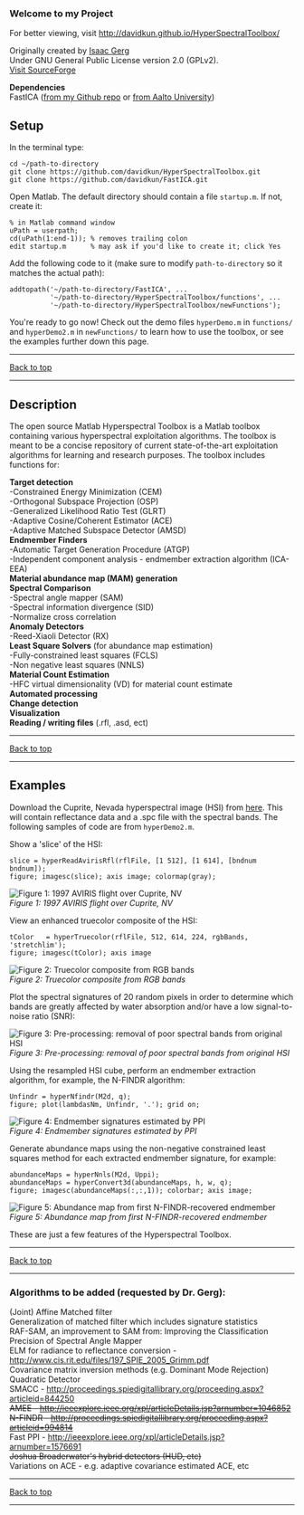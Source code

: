 ### Welcome to my Project ###

For better viewing, visit <http://davidkun.github.io/HyperSpectralToolbox/>  

Originally created by [Isaac Gerg](http://www.gergltd.com/home/)  
Under GNU General Public License version 2.0 (GPLv2).  
[Visit SourceForge](http://sourceforge.net/apps/mediawiki/matlabhyperspec/index.php?title=Main_Page)

**Dependencies**  
FastICA ([from my Github repo](https://github.com/davidkun/FastICA) or [from Aalto University](http://research.ics.aalto.fi/ica/fastica/code/dlcode.shtml))

## Setup ##

In the terminal type:

    cd ~/path-to-directory
    git clone https://github.com/davidkun/HyperSpectralToolbox.git
    git clone https://github.com/davidkun/FastICA.git

Open Matlab. The default directory should contain a file `startup.m`. If not, create it:

    % in Matlab command window
    uPath = userpath;
    cd(uPath(1:end-1)); % removes trailing colon
    edit startup.m      % may ask if you'd like to create it; click Yes

Add the following code to it (make sure to modify `path-to-directory` so it matches the actual path):

    addtopath('~/path-to-directory/FastICA', ...
              '~/path-to-directory/HyperSpectralToolbox/functions', ...
              '~/path-to-directory/HyperSpectralToolbox/newFunctions');

You're ready to go now! Check out the demo files `hyperDemo.m` in `functions/` and `hyperDemo2.m` in `newFunctions/` to learn how to use the toolbox, or see the examples further down this page.

***
[Back to top](https://github.com/davidkun/HyperSpectralToolbox#welcome-to-my-project)  
***

## Description ##

The open source Matlab Hyperspectral Toolbox is a Matlab toolbox containing various hyperspectral exploitation algorithms. The toolbox is meant to be a concise repository of current state-of-the-art exploitation algorithms for learning and research purposes. The toolbox includes functions for:

**Target detection**  
-Constrained Energy Minimization (CEM)  
-Orthogonal Subspace Projection (OSP)  
-Generalized Likelihood Ratio Test (GLRT)  
-Adaptive Cosine/Coherent Estimator (ACE)  
-Adaptive Matched Subspace Detector (AMSD)  
**Endmember Finders**  
-Automatic Target Generation Procedure (ATGP)  
-Independent component analysis - endmember extraction algorithm (ICA-EEA)  
**Material abundance map (MAM) generation**  
**Spectral Comparison**  
-Spectral angle mapper (SAM)  
-Spectral information divergence (SID)  
-Normalize cross correlation  
**Anomaly Detectors**  
-Reed-Xiaoli Detector (RX)  
**Least Square Solvers** (for abundance map estimation)  
-Fully-constrained least squares (FCLS)  
-Non negative least squares (NNLS)  
**Material Count Estimation**  
-HFC virtual dimensionality (VD) for material count estimate  
**Automated processing**  
**Change detection**  
**Visualization**  
**Reading / writing files** (.rfl, .asd, ect)

***
[Back to top](https://github.com/davidkun/HyperSpectralToolbox#welcome-to-my-project)  
***

## Examples ##

Download the Cuprite, Nevada hyperspectral image (HSI) from [here](http://aviris.jpl.nasa.gov/data/free_data.html). This will contain reflectance data and a .spc file with the spectral bands. The following samples of code are from `hyperDemo2.m`.

Show a 'slice' of the HSI:

    slice = hyperReadAvirisRfl(rflFile, [1 512], [1 614], [bndnum bndnum]);
    figure; imagesc(slice); axis image; colormap(gray);

![Figure 1: 1997 AVIRIS flight over Cuprite, NV](https://raw.githubusercontent.com/davidkun/HyperSpectralToolbox/master/figures/sampleSlice.png)  
_Figure 1: 1997 AVIRIS flight over Cuprite, NV_

View an enhanced truecolor composite of the HSI:

    tColor   = hyperTruecolor(rflFile, 512, 614, 224, rgbBands, 'stretchlim');
    figure; imagesc(tColor); axis image

![Figure 2: Truecolor composite from RGB bands](https://raw.githubusercontent.com/davidkun/HyperSpectralToolbox/master/figures/truecolor.png)  
_Figure 2: Truecolor composite from RGB bands_

Plot the spectral signatures of 20 random pixels in order to determine which bands are greatly affected by water absorption and/or have a low signal-to-noise ratio (SNR):

![Figure 3: Pre-processing: removal of poor spectral bands from original HSI](https://raw.githubusercontent.com/davidkun/HyperSpectralToolbox/master/figures/targets_spectra.png)  
_Figure 3: Pre-processing: removal of poor spectral bands from original HSI_

Using the resampled HSI cube, perform an endmember extraction algorithm, for example, the N-FINDR algorithm:

    Unfindr = hyperNfindr(M2d, q);
    figure; plot(lambdasNm, Unfindr, '.'); grid on;

![Figure 4: Endmember signatures estimated by PPI](https://raw.githubusercontent.com/davidkun/HyperSpectralToolbox/master/figures/endmmbrs-nfindr.png)  
_Figure 4: Endmember signatures estimated by PPI_

Generate abundance maps using the non-negative constrained least squares method for each extracted endmember signature, for example:

    abundanceMaps = hyperNnls(M2d, Uppi);
    abundanceMaps = hyperConvert3d(abundanceMaps, h, w, q);
    figure; imagesc(abundanceMaps(:,:,1)); colorbar; axis image; 

![Figure 5: Abundance map from first N-FINDR-recovered endmember](https://raw.githubusercontent.com/davidkun/HyperSpectralToolbox/master/figures/abund-nfindr-1.png)  
_Figure 5: Abundance map from first N-FINDR-recovered endmember_

These are just a few features of the Hyperspectral Toolbox.

***
[Back to top](https://github.com/davidkun/HyperSpectralToolbox#welcome-to-my-project)  
***

### Algorithms to be added (requested by Dr. Gerg): ###

(Joint) Affine Matched filter  
Generalization of matched filter which includes signature statistics  
RAF-SAM, an improvement to SAM from: Improving the Classification Precision of Spectral Angle Mapper  
ELM for radiance to reflectance conversion - http://www.cis.rit.edu/files/197_SPIE_2005_Grimm.pdf  
Covariance matrix inversion methods (e.g. Dominant Mode Rejection)  
Quadratic Detector  
SMACC - http://proceedings.spiedigitallibrary.org/proceeding.aspx?articleid=844250  
~~AMEE - http://ieeexplore.ieee.org/xpl/articleDetails.jsp?arnumber=1046852~~  
~~N-FINDR - http://proceedings.spiedigitallibrary.org/proceeding.aspx?articleid=994814~~  
Fast PPI - http://ieeexplore.ieee.org/xpl/articleDetails.jsp?arnumber=1576691  
~~Joshua Broaderwater's hybrid detectors (HUD, etc)~~  
Variations on ACE - e.g. adaptive covariance estimated ACE, etc  


***
[Back to top](https://github.com/davidkun/HyperSpectralToolbox#welcome-to-my-project)  
***